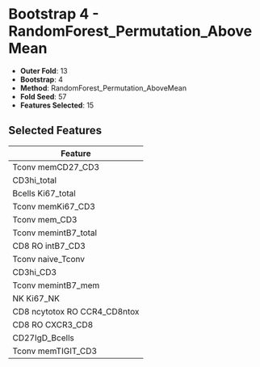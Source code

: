 # Bootstrap 4 - RandomForest_Permutation_AboveMean

- **Outer Fold**: 13
- **Bootstrap**: 4
- **Method**: RandomForest_Permutation_AboveMean
- **Fold Seed**: 57
- **Features Selected**: 15

## Selected Features

| Feature |
|---------|
| Tconv memCD27_CD3 |
| CD3hi_total |
| Bcells Ki67_total |
| Tconv memKi67_CD3 |
| Tconv mem_CD3 |
| Tconv memintB7_total |
| CD8 RO intB7_CD3 |
| Tconv naive_Tconv |
| CD3hi_CD3 |
| Tconv memintB7_mem |
| NK Ki67_NK |
| CD8 ncytotox RO CCR4_CD8ntox |
| CD8 RO CXCR3_CD8 |
| CD27IgD_Bcells |
| Tconv memTIGIT_CD3 |
